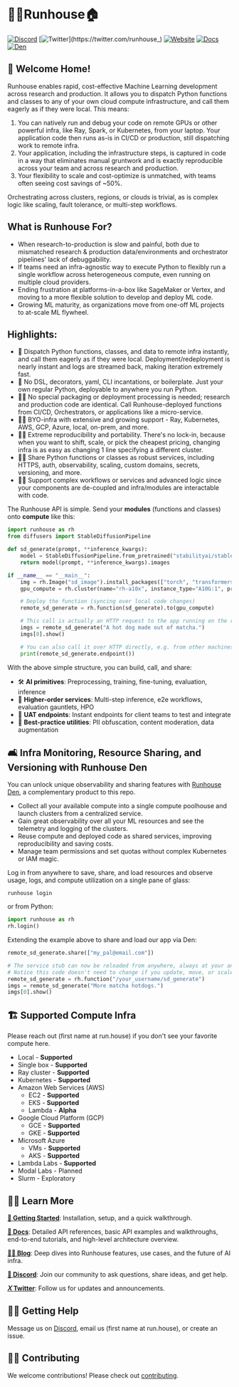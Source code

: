 # 🏃‍♀️Runhouse🏠

[![Discord](https://img.shields.io/discord/1065833240625172600?label=Discord&style=for-the-badge)](https://discord.gg/RnhB6589Hs)
[![Twitter](https://img.shields.io/twitter/url/https/twitter.com/runhouse_.svg?style=social&label=@runhouse_)](https://twitter.com/runhouse_)
[![Website](https://img.shields.io/badge/run.house-green)](https://www.run.house)
[![Docs](https://img.shields.io/badge/docs-blue)](https://www.run.house/docs)
[![Den](https://img.shields.io/badge/runhouse_den-purple)](https://www.run.house/login)

## 👵 Welcome Home!
Runhouse enables rapid, cost-effective Machine Learning development across research and production.
It allows you to dispatch Python functions and classes to any of your own cloud compute infrastructure, and call them
eagerly as if they were local. This means:
1. You can natively run and debug your code on remote GPUs or other powerful infra, like Ray, Spark, or Kubernetes,
from your laptop. Your application code then runs as-is in CI/CD or production, still dispatching work to remote infra.
2. Your application, including the infrastructure steps, is captured in code in a way that eliminates manual gruntwork
and is exactly reproducible across your team and across research and production.
3. Your flexibility to scale and cost-optimize is unmatched, with teams often seeing cost savings of ~50%.

Orchestrating across clusters, regions, or clouds is trivial, as is complex logic like scaling, fault
tolerance, or multi-step workflows.

## What is Runhouse For?
* When research-to-production is slow and painful, both due to mismatched research & production data/environments and orchestrator pipelines' lack of debuggability.
* If teams need an infra-agnostic way to execute Python to flexibly run a single workflow across heterogeneous compute, even running on multiple cloud providers.
* Ending frustration at platforms-in-a-box like SageMaker or Vertex, and moving to a more flexible solution to develop and deploy ML code.
* Growing ML maturity, as organizations move from one-off ML projects to at-scale ML flywheel.

## Highlights:
* 🚀 Dispatch Python functions, classes, and data to remote infra instantly, and call them eagerly as if they were local. Deployment/redeployment is nearly instant and logs are streamed back, making iteration extremely fast.
* 🐍 No DSL, decorators, yaml, CLI incantations, or boilerplate. Just your own regular Python, deployable to anywhere you run Python.
* 👩‍🔬 No special packaging or deployment processing is needed; research and production code are identical. Call Runhouse-deployed functions from CI/CD, Orchestrators, or applications like a micro-service.
* 👩‍🎓 BYO-infra with extensive and growing support - Ray, Kubernetes, AWS, GCP, Azure, local, on-prem, and more.
* 👩‍🚀 Extreme reproducibility and portability. There's no lock-in, because when you want to shift, scale, or pick the cheapest pricing, changing infra is as easy as changing 1 line specifying a different cluster.
* 👷‍♀️ Share Python functions or classes as robust services, including HTTPS, auth, observability, scaling, custom domains, secrets, versioning, and more.
* 👩‍🍳 Support complex workflows or services and advanced logic since your components are de-coupled and infra/modules are interactable with code.

The Runhouse API is simple. Send your **modules** (functions and classes) onto **compute** like this:

```python
import runhouse as rh
from diffusers import StableDiffusionPipeline

def sd_generate(prompt, **inference_kwargs):
    model = StableDiffusionPipeline.from_pretrained("stabilityai/stable-diffusion-2-base").to("cuda")
    return model(prompt, **inference_kwargs).images

if __name__ == "__main__":
    img = rh.Image("sd_image").install_packages(["torch", "transformers", "diffusers"])
    gpu_compute = rh.cluster(name="rh-a10x", instance_type="A10G:1", provider="aws", image=img).up_if_not()

    # Deploy the function (syncing over local code changes)
    remote_sd_generate = rh.function(sd_generate).to(gpu_compute)

    # This call is actually an HTTP request to the app running on the remote server
    imgs = remote_sd_generate("A hot dog made out of matcha.")
    imgs[0].show()

    # You can also call it over HTTP directly, e.g. from other machines or languages
    print(remote_sd_generate.endpoint())
```

With the above simple structure, you can build, call, and share:
* 🛠️ **AI primitives**: Preprocessing, training, fine-tuning, evaluation, inference
* 🚀 **Higher-order services**: Multi-step inference, e2e workflows, evaluation gauntlets, HPO
* 🧪 **UAT endpoints**: Instant endpoints for client teams to test and integrate
* 🦺 **Best-practice utilities**: PII obfuscation, content moderation, data augmentation


## 🛋️ Infra Monitoring, Resource Sharing, and Versioning with Runhouse Den

You can unlock unique observability and sharing features with
[Runhouse Den](https://www.run.house/dashboard), a complementary product to this repo.

* Collect all your available compute into a single compute poolhouse and launch clusters from a centralized service.
* Gain great observability over all your ML resources and see the telemetry and logging of the clusters.
* Reuse compute and deployed code as shared services, improving reproducibility and saving costs.
* Manage team permissions and set quotas without complex Kubernetes or IAM magic.

Log in from anywhere to save, share, and load resources and observe usage, logs, and compute utilization on a single pane of glass:
```shell
runhouse login
```
or from Python:
```python
import runhouse as rh
rh.login()
```

Extending the example above to share and load our app via Den:

```python
remote_sd_generate.share(["my_pal@email.com"])

# The service stub can now be reloaded from anywhere, always at your and your collaborators' fingertips
# Notice this code doesn't need to change if you update, move, or scale the service
remote_sd_generate = rh.function("/your_username/sd_generate")
imgs = remote_sd_generate("More matcha hotdogs.")
imgs[0].show()
```

## <h2 id="supported-infra"> 🏗️ Supported Compute Infra </h2>

Please reach out (first name at run.house) if you don't see your favorite compute here.
  - Local - **Supported**
  - Single box - **Supported**
  - Ray cluster - **Supported**
  - Kubernetes - **Supported**
  - Amazon Web Services (AWS)
    - EC2 - **Supported**
    - EKS - **Supported**
    - Lambda - **Alpha**
  - Google Cloud Platform (GCP)
    - GCE - **Supported**
    - GKE - **Supported**
  - Microsoft Azure
    - VMs - **Supported**
    - AKS - **Supported**
  - Lambda Labs - **Supported**
  - Modal Labs - Planned
  - Slurm - Exploratory

## 👨‍🏫 Learn More

[**🐣 Getting Started**](https://www.run.house/docs/tutorials/quick-start-cloud): Installation, setup, and a quick walkthrough.

[**📖 Docs**](https://www.run.house/docs):
Detailed API references, basic API examples and walkthroughs, end-to-end tutorials, and high-level architecture overview.

[**👩‍💻 Blog**](https://www.run.house/blog): Deep dives into Runhouse features, use cases, and the future of AI
infra.

[**👾 Discord**](https://discord.gg/RnhB6589Hs): Join our community to ask questions, share ideas, and get help.

[**𝑋 Twitter**](https://twitter.com/runhouse_): Follow us for updates and announcements.

## 🙋‍♂️ Getting Help

Message us on [Discord](https://discord.gg/RnhB6589Hs), email us (first name at run.house), or create an issue.

## 👷‍♀️ Contributing

We welcome contributions! Please check out [contributing](CONTRIBUTING.md).
